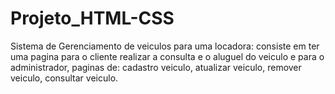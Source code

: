 # Projeto_HTML-CSS

Sistema de Gerenciamento de veiculos para uma locadora:
consiste em ter uma pagina para o cliente realizar a consulta e o aluguel do veiculo
e para o administrador, paginas de: cadastro veiculo, atualizar veiculo, remover veiculo, consultar veiculo. 

